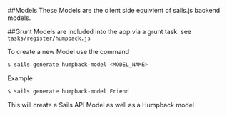 ##Models
These Models are the client side equivlent of sails.js backend models.

##Grunt
Models are included into the app via a grunt task. see `tasks/register/humpback.js`

To create a new Model use the command 
```sh
$ sails generate humpback-model <MODEL_NAME>
````

Example
```sh
$ sails generate humpback-model Friend
```

This will create a Sails API Model as well as a Humpback model 